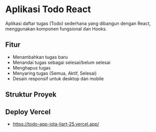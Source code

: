 # Aplikasi Todo React

Aplikasi daftar tugas (Todo) sederhana yang dibangun dengan React, menggunakan komponen fungsional dan Hooks.

## Fitur

- Menambahkan tugas baru
- Menandai tugas sebagai selesai/belum selesai
- Menghapus tugas
- Menyaring tugas (Semua, Aktif, Selesai)
- Desain responsif untuk desktop dan mobile

## Struktur Proyek

## Deploy Vercel
- https://todo-app-iota-liart-25.vercel.app/